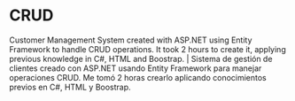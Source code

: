 # CRUD
Customer Management System created with ASP.NET using Entity Framework to handle CRUD operations. It took 2 hours to create 
it, applying previous knowledge in C#, HTML and Boostrap. | Sistema de gestión de clientes creado con ASP.NET usando Entity Framework 
para manejar operaciones CRUD. Me tomó 2 horas crearlo aplicando conocimientos previos en C#, HTML y Boostrap.
